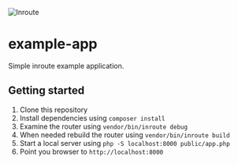 ![Inroute](https://raw.githubusercontent.com/inroutephp/inroute/master/res/logo.png "Inroute")

# example-app

Simple inroute example application.

## Getting started

1. Clone this repository
1. Install dependencies using `composer install`
1. Examine the router using `vendor/bin/inroute debug`
1. When needed rebuild the router using `vendor/bin/inroute build`
1. Start a local server using `php -S localhost:8000 public/app.php`
1. Point you browser to `http://localhost:8000`
